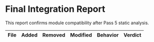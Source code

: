 # Final Integration Report

This report confirms module compatibility after Pass 5 static analysis.

| File | Added | Removed | Modified | Behavior | Verdict |
| ---- | ----- | ------- | -------- | -------- | ------- |